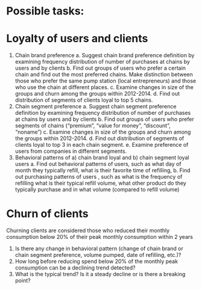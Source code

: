 Possible tasks:
====


# Loyalty of users and clients

1. Chain brand preference
	a. Suggest chain brand preference definition by examining frequency distribution of number of purchases at chains by users and by clients
	b. Find out groups of users who prefer a certain chain and find out the most preferred chains. Make distinction between those who prefer the same pump station (local entrepreneurs) and those who use the chain at different places.
	c. Examine changes in size of the groups and churn among the groups within 2012-2014.
	d. Find out distribution of segments of clients loyal to top 5 chains.
2. Chain segment preference
	a. Suggest chain segment preference definition by examining frequency distribution of number of purchases at chains by users and by clients
	b. Find out groups of users who prefer segments of chains (“premium”, “value for money”, “discount”, “noname”)
	c. Examine changes in size of the groups and churn among the groups within 2012-2014.
	d. Find out distribution of segments of clients loyal to top 3 in each chain segment.
	e. Examine preference of users from companies in different segments. 
3. Behavioral patterns of a) chain brand loyal and b) chain segment loyal users
	a. Find out behavioral patterns of users, such as what day of month they typically refill, what is their favorite time of refilling, 
	b. Find out purchasing patterns of users , such as what is the frequency of refilling what is their typical refill volume, what other product do they typically purchase and in what volume (compared to refill volume)

# Churn of clients

Churning clients are considered those who reduced their monthly consumption below 20% of their peak monthly consumption within 2 years

1. Is there any change in behavioral pattern (change of chain brand or chain segment preference, volume pumped, date of refilling, etc.)?
2. How long before reducing spend below 20% of the monthly peak consumption can be a declining trend detected?
3. What is the typical trend? Is it a steady decline or is there a breaking point? 
